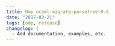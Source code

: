 ```yaml
---
title: Omp ocaml-migrate-parsetree-0.6
date: "2017-03-21"
tags: [omp, release]
changelog: |
  - Add documentation, examples, etc.
---
```


